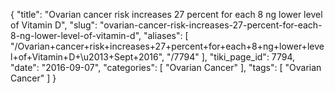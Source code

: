 {
    "title": "Ovarian cancer risk increases 27 percent for each 8 ng lower level of Vitamin D",
    "slug": "ovarian-cancer-risk-increases-27-percent-for-each-8-ng-lower-level-of-vitamin-d",
    "aliases": [
        "/Ovarian+cancer+risk+increases+27+percent+for+each+8+ng+lower+level+of+Vitamin+D+\u2013+Sept+2016",
        "/7794"
    ],
    "tiki_page_id": 7794,
    "date": "2016-09-07",
    "categories": [
        "Ovarian Cancer"
    ],
    "tags": [
        "Ovarian Cancer"
    ]
}